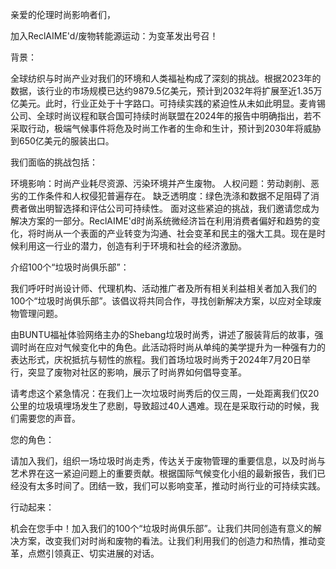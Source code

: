 亲爱的伦理时尚影响者们，

加入ReclAIME'd/废物转能源运动：为变革发出号召！

背景：

全球纺织与时尚产业对我们的环境和人类福祉构成了深刻的挑战。根据2023年的数据，该行业的市场规模已达约9879.5亿美元，预计到2032年将扩展至近1.35万亿美元。此时，行业正处于十字路口。可持续实践的紧迫性从未如此明显。麦肯锡公司、全球时尚议程和联合国可持续时尚联盟在2024年的报告中明确指出，若不采取行动，极端气候事件将危及时尚工作者的生命和生计，预计到2030年将威胁到650亿美元的服装出口。

我们面临的挑战包括：

环境影响：时尚产业耗尽资源、污染环境并产生废物。
人权问题：劳动剥削、恶劣的工作条件和人权侵犯普遍存在。
缺乏透明度：绿色洗涤和数据不足阻碍了消费者做出明智选择和评估公司可持续性。
面对这些紧迫的挑战，我们邀请您成为解决方案的一部分。ReclAIME'd时尚系统微经济旨在利用消费者偏好和趋势的变化，将时尚从一个表面的产业转变为沟通、社会变革和民主的强大工具。现在是时候利用这一行业的潜力，创造有利于环境和社会的经济激励。

介绍100个“垃圾时尚俱乐部”：

我们呼吁时尚设计师、代理机构、活动推广者及所有相关利益相关者加入我们的100个“垃圾时尚俱乐部”。该倡议将共同合作，寻找创新解决方案，以应对全球废物管理问题。

由BUNTU福祉体验网络主办的Shebang垃圾时尚秀，讲述了服装背后的故事，强调时尚在应对气候变化中的角色。此活动将时尚从单纯的美学提升为一种强有力的表达形式，庆祝抵抗与韧性的旅程。我们首场垃圾时尚秀于2024年7月20日举行，突显了废物对社区的影响，展示了时尚界如何倡导变革。

请考虑这个紧急情况：在我们上一次垃圾时尚秀后的仅三周，一处距离我们仅20公里的垃圾填埋场发生了悲剧，导致超过40人遇难。现在是采取行动的时候，我们需要您的声音。

您的角色：

请加入我们，组织一场垃圾时尚走秀，传达关于废物管理的重要信息，以及时尚与艺术界在这一紧迫问题上的重要贡献。根据国际气候变化小组的最新报告，我们已经没有太多时间了。团结一致，我们可以影响变革，推动时尚行业的可持续实践。

行动起来：

机会在您手中！加入我们的100个“垃圾时尚俱乐部”。让我们共同创造有意义的解决方案，改变我们对时尚和废物的看法。让我们利用我们的创造力和热情，推动变革，点燃引领真正、切实进展的对话。